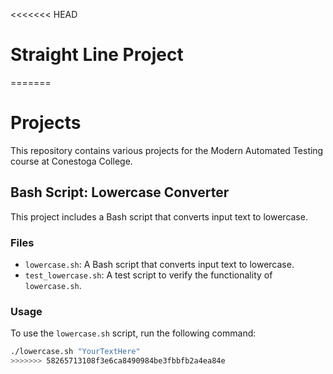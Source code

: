 <<<<<<< HEAD
# Straight Line Project
=======
# Projects

This repository contains various projects for the Modern Automated Testing course at Conestoga College.

## Bash Script: Lowercase Converter

This project includes a Bash script that converts input text to lowercase.

### Files

- `lowercase.sh`: A Bash script that converts input text to lowercase.
- `test_lowercase.sh`: A test script to verify the functionality of `lowercase.sh`.

### Usage

To use the `lowercase.sh` script, run the following command:

```bash
./lowercase.sh "YourTextHere"
>>>>>>> 58265713108f3e6ca8490984be3fbbfb2a4ea84e
